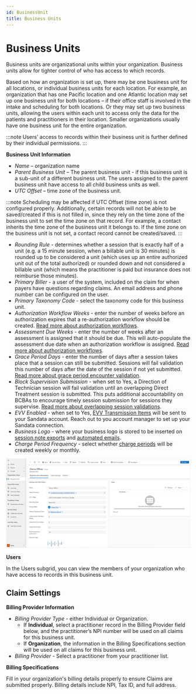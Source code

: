 ```yaml
---
id: BusinessUnit
title: Business Units
---
```

# Business Units

Business units are organizational units within your organization. Business units allow for tighter control of who has access to which records. 

Based on how an organization is set up, there may be one business unit for all locations, or individual business units for each location. For example, an organization that has one Pacific location and one Atlantic location may set up one business unit for both locations – if their office staff is involved in the intake and scheduling for both locations. Or they may set up two business units, allowing the users within each unit to access only the data for the patients and practitioners in their location. Smaller organizations usually have one business unit for the entire organization. 

:::note
Users’ access to records within their business unit is further defined by their individual permissions.
:::

**Business Unit Information**

- *Name* – organization name
- *Parent Business Unit* – The parent business unit - if this business unit is a sub-unit of a different business unit. The users assigned to the parent business unit have access to all child business units as well.
- *UTC Offset* – time zone of the business unit. 

:::note
Scheduling may be affected if UTC Offset (time zone) is not configured properly. Additionally, certain records will not be able to be saved/created if this is not filled in, since they rely on the time zone of the business unit to set the time zone on that record. For example, a contact inherits the time zone of the business unit it belongs to. If the time zone on the business unit is not set, a contact record cannot be created/saved.
:::

- *Rounding Rule* - determines whether a session that is exactly half of a unit (e.g. a 15 minute session, when a billable unit is 30 minutes) is rounded up to be considered a unit (which uses up an entire authorized unit out of the total authorized) or rounded down and not considered a billable unit (which means the practitioner is paid but insurance does not reimburse those minutes).
- *Primary Biller* - a user of the system, included on the claim for when payers have questions regarding claims. An email address and phone number can be configured on the user.
- *Primary Taxonomy Code* - select the taxonomy code for this business unit.
- *Authorization Workflow Weeks* - enter the number of weeks before an authorization expires that a re-authorization workflow should be created. [Read more about authorization workflows](../CRM/AuthWF.md).
- *Assessment Due Weeks* - enter the number of weeks after an assessment is assigned that it should be due. This will auto-populate the assessment due date when an authorization workflow is assigned. [Read more about authorization workflows](../CRM/AuthWF.md).
- *Grace Period Days* - enter the number of days after a session takes place that a session can still be submitted. Sessions will fail validation this number of days after the date of the session if not yet submitted. [Read more about grace period encounter validation](../Scheduling/EncounterValdations.md/#encounter-service-is-not-within-grace-period).
- *Block Supervision Submission* - when set to Yes, a Direction of Technician session will fail validation until an overlapping Direct Treatment session is submitted. This puts additional accountability on BCBAs to encourage timely session submission for sessions they supervise. [Read more about overlapping session validations](../Scheduling/EncounterValdations.md/#overlapping-direct-care-session-was-not-yet-submitted).
- *EVV Enabled* - when set to Yes, [EVV Transmission Items](../AdminSetup/EVVSetUp.md/#evv-through-sandata) will be sent to your Sandata account. Reach out to you account manager to set up your Sandata connection.
- *Business Logo* - where your business logo is stored to be inserted on [session note exports](../Patients/Overview.md/#export-patient-session-notes) and [automated emails](../Patients/Connection.md/#primary-contact-engagement-emails).
- *Charge Period Frequency* - select whether [charge periods](../Billing/ChargePeriods.md) will be created weekly or monthly.

<img src ="/img/BU.png" width="900"/>

**Users**

In the Users subgrid, you can view the members of your organization who have access to records in this business unit.

## Claim Settings

**Billing Provider Information**

- *Billing Provider Type* - either Individual or Organization. 
    - If **Individual**, select a practitioner record in the Billing Provider field below, and the practitioner’s NPI number will be used on all claims for this business unit. 
    - If **Organization**, the information in the Billing Specifications section will be used on all claims for this business unit.
- *Billing Provider* - Select a practitioner from your practitioner list.

**Billing Specifications**

Fill in your organization's billing details properly to ensure Claims are submitted properly. Billing details include NPI, Tax ID, and full address.